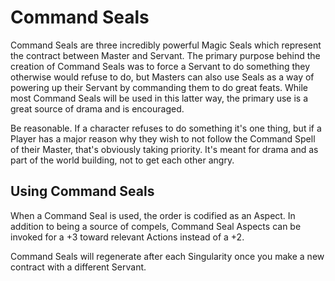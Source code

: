 # Command Seals 

Command Seals are three incredibly powerful Magic Seals which represent the contract between Master and Servant. The primary purpose behind the creation of Command Seals was to force a Servant to do something they otherwise would refuse to do, but Masters can also use Seals as a way of powering up their Servant by commanding them to do great feats. While most Command Seals will be used in this latter way, the primary use is a great source of drama and is encouraged. 

Be reasonable. If a character refuses to do something it's one thing, but if a Player has a major reason why they wish to not follow the Command Spell of their Master, that's obviously taking priority. It's meant for drama and as part of the world building, not to get each other angry.

## Using Command Seals
When a Command Seal is used, the order is codified as an Aspect. In addition to being a source of compels, Command Seal Aspects can be invoked for a +3 toward relevant Actions instead of a +2.

Command Seals will regenerate after each Singularity once you make a new contract with a different Servant.